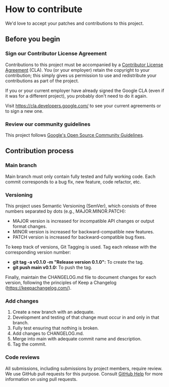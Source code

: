 <!--
 Copyright 2023 Google LLC

 Licensed under the Apache License, Version 2.0 (the "License");
 you may not use this file except in compliance with the License.
 You may obtain a copy of the License at

      https://www.apache.org/licenses/LICENSE-2.0

 Unless required by applicable law or agreed to in writing, software
 distributed under the License is distributed on an "AS IS" BASIS,
 WITHOUT WARRANTIES OR CONDITIONS OF ANY KIND, either express or implied.
 See the License for the specific language governing permissions and
 limitations under the License.
 -->

# How to contribute

We'd love to accept your patches and contributions to this project.

## Before you begin

### Sign our Contributor License Agreement

Contributions to this project must be accompanied by a
[Contributor License Agreement](https://cla.developers.google.com/about) (CLA).
You (or your employer) retain the copyright to your contribution; this simply
gives us permission to use and redistribute your contributions as part of the
project.

If you or your current employer have already signed the Google CLA (even if it
was for a different project), you probably don't need to do it again.

Visit <https://cla.developers.google.com/> to see your current agreements or to
sign a new one.

### Review our community guidelines

This project follows
[Google's Open Source Community Guidelines](https://opensource.google/conduct/).

## Contribution process

### Main branch

Main branch must only contain fully tested and fully working code. Each commit corresponds to a bug fix, new feature, code refactor, etc.

### Versioning

This project uses Semantic Versioning (SemVer), which consists of three numbers separated by dots (e.g., MAJOR.MINOR.PATCH):
- MAJOR version is increased for incompatible API changes or output format changes.
- MINOR version is increased for backward-compatible new features.
- PATCH version is increased for backward-compatible bug fixes.

To keep track of versions, Git Tagging is used. Tag each release with the corresponding version number:
- **git tag -a v0.1.0 -m "Release version 0.1.0":** To create the tag.
- **git push main v0.1.0:** To push the tag.

Finally, maintain the CHANGELOG.md file to document changes for each version, following the principles of Keep a Changelog (https://keepachangelog.com/).


### Add changes

1. Create a new branch with an adequate. 
2. Development and testing of that change must occur in and only in that branch. 
3. Fully test ensuring that nothing is broken.
4. Add changes to CHANGELOG.md.
5. Merge into main with adequate commit name and description.
6. Tag the commit.

### Code reviews

All submissions, including submissions by project members, require review. We
use GitHub pull requests for this purpose. Consult
[GitHub Help](https://help.github.com/articles/about-pull-requests/) for more
information on using pull requests.